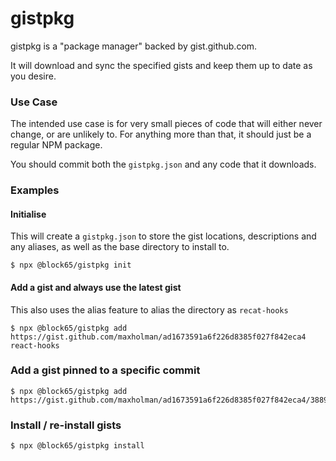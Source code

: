 # gistpkg

gistpkg is a "package manager" backed by gist.github.com.

It will download and sync the specified gists and keep them up to date as you desire.

### Use Case

The intended use case is for very small pieces of code that will either never change, or are unlikely to. For anything more than that, it should just be a regular NPM package.

You should commit both the `gistpkg.json` and any code that it downloads.

### Examples

#### Initialise

This will create a `gistpkg.json` to store the gist locations, descriptions and any aliases, as well as the base directory to install to.

```
$ npx @block65/gistpkg init
```

#### Add a gist and always use the latest gist

This also uses the alias feature to alias the directory as `recat-hooks`

```
$ npx @block65/gistpkg add https://gist.github.com/maxholman/ad1673591a6f226d8385f027f842eca4 react-hooks
```

### Add a gist pinned to a specific commit

```
$ npx @block65/gistpkg add https://gist.github.com/maxholman/ad1673591a6f226d8385f027f842eca4/3889d8a55d82004d2e3d9b66c6917665ba690b70
```

### Install / re-install gists

```
$ npx @block65/gistpkg install
```
